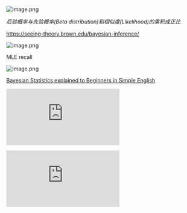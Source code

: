 ![image.png](https://i.loli.net/2020/01/14/UrCKEOn6DuXwdIL.png)



*后验概率与先验概率(Beta distribution)和相似度(Likelihood)的乘积成正比*



https://seeing-theory.brown.edu/bayesian-inference/



![image.png](https://i.loli.net/2020/01/14/QI453BDpgaZivc2.png)





MLE recall

![image.png](https://i.loli.net/2020/01/14/RpJxmaFH7y4NX1g.png)



[Bayesian Statistics explained to Beginners in Simple English](https://www.analyticsvidhya.com/blog/2016/06/bayesian-statistics-beginners-simple-english/)



![](https://latex.codecogs.com/gif.latex?%5Cmu%20%3D%20%5Cfrac%7B%5Calpha%7D%7B%5Calpha%20&plus;%20%5Cbeta%7D)

![](https://latex.codecogs.com/gif.latex?%5Csigma%20%3D%20%5Csqrt%7B%5Cfrac%7B%5Calpha%20%5Cbeta%7D%7B%28%5Calpha%20&plus;%20%5Cbeta%29%5E2%20%28%5Calpha%20&plus;%20%5Cbeta%20&plus;%201%29%7D%7D)



